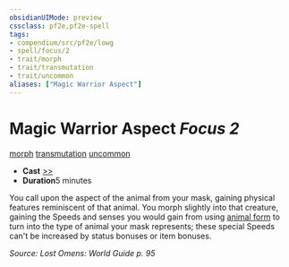 ```yaml
---
obsidianUIMode: preview
cssclass: pf2e,pf2e-spell
tags:
- compendium/src/pf2e/lowg
- spell/focus/2
- trait/morph
- trait/transmutation
- trait/uncommon
aliases: ["Magic Warrior Aspect"]
---
```

# Magic Warrior Aspect *Focus 2*   
[morph](../../Rules/traits/morph.md)  [transmutation](../../Rules/traits/transmutation.md)  [uncommon](../../Rules/traits/uncommon.md)  

- **Cast** [>>](../../Rules/core-rulebook/chapter-9-playing-the-game.md#Actions "Two-Action") 
- **Duration**5 minutes

You call upon the aspect of the animal from your mask, gaining physical features reminiscent of that animal. You morph slightly into that creature, gaining the Speeds and senses you would gain from using [animal form](animal-form.md) to turn into the type of animal your mask represents; these special Speeds can't be increased by status bonuses or item bonuses.

*Source: Lost Omens: World Guide p. 95*